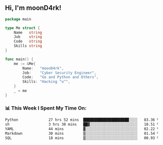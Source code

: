 <h2> Hi, I'm moonD4rk!</h2>

```go
package main

type Me struct {
	Name   string
	Job    string
	Code   string
	Skills string
}

func main() {
	me := &Me{
		Name:   "moonD4rk",
		Job:    "Cyber Security Engineer",
		Code:   "Go and Python and Others",
		Skills: "Hacking ^o^",
	}
	_ = me
}
```

<h3>📊 This Week I Spent My Time On:</h3>
<!-- <img align='right' src="https://github-readme-stats.vercel.app/api?username=moond4rk&show_icons=true&theme=radical", width="300" height="150"> -->

<!--START_SECTION:waka-->

```txt
Python              27 hrs 52 mins  █████████████████████░░░░   83.36 %
sh                  3 hrs 30 mins   ██▓░░░░░░░░░░░░░░░░░░░░░░   10.51 %
YAML                44 mins         ▓░░░░░░░░░░░░░░░░░░░░░░░░   02.22 %
Markdown            30 mins         ▒░░░░░░░░░░░░░░░░░░░░░░░░   01.54 %
SQL                 18 mins         ▒░░░░░░░░░░░░░░░░░░░░░░░░   00.93 %
```

<!--END_SECTION:waka-->

